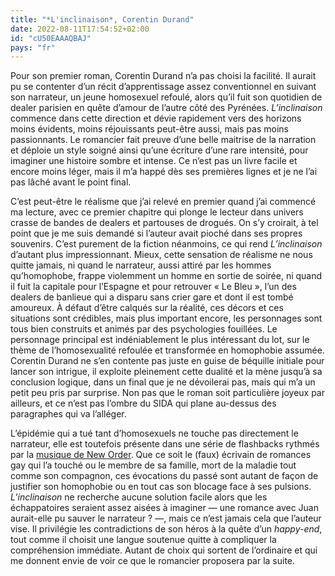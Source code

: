```yaml
---
title: "*L'inclinaison*, Corentin Durand"
date: 2022-08-11T17:54:52+02:00
id: "cU50EAAAQBAJ"
pays: "fr"
---
```


Pour son premier roman, Corentin Durand n’a pas choisi la facilité. Il aurait pu se contenter d’un récit d’apprentissage assez conventionnel en suivant son narrateur, un jeune homosexuel refoulé, alors qu’il fuit son quotidien de dealer parisien en quête d’amour de l’autre côté des Pyrénées. *L’inclinaison* commence dans cette direction et dévie rapidement vers des horizons moins évidents, moins réjouissants peut-être aussi, mais pas moins passionnants. Le romancier fait preuve d’une belle maitrise de la narration et déploie un style soigné ainsi qu’une écriture d’une rare intensité, pour imaginer une histoire sombre et intense. Ce n’est pas un livre facile et encore moins léger, mais il m’a happé dès ses premières lignes et je ne l’ai pas lâché avant le point final.

C’est peut-être le réalisme que j’ai relevé en premier quand j’ai commencé ma lecture, avec ce premier chapitre qui plonge le lecteur dans univers crasse de bandes de dealers et partouses de drogués. On s’y croirait, à tel point que je me suis demandé si l’auteur avait pioché dans ses propres souvenirs. C’est purement de la fiction néanmoins, ce qui rend *L’inclinaison* d’autant plus impressionnant. Mieux, cette sensation de réalisme ne nous quitte jamais, ni quand le narrateur, aussi attiré par les hommes qu’homophobe, frappe violemment un homme en sortie de soirée, ni quand il fuit la capitale pour l’Espagne et pour retrouver « Le Bleu », l’un des dealers de banlieue qui a disparu sans crier gare et dont il est tombé amoureux. À défaut d’être calqués sur la réalité, ces décors et ces situations sont crédibles, mais plus important encore, les personnages sont tous bien construits et animés par des psychologies fouillées. Le personnage principal est indéniablement le plus intéressant du lot, sur le thème de l’homosexualité refoulée et transformée en homophobie assumée. Corentin Durand ne s’en contente pas juste en guise de béquille initiale pour lancer son intrigue, il exploite pleinement cette dualité et la mène jusqu’à sa conclusion logique, dans un final que je ne dévoilerai pas, mais qui m’a un petit peu pris par surprise. Non pas que le roman soit particulière joyeux par ailleurs, et ce n’est pas l’ombre du SIDA qui plane au-dessus des paragraphes qui va l’alléger.

L’épidémie qui a tué tant d’homosexuels ne touche pas directement le narrateur, elle est toutefois présente dans une série de flashbacks rythmés par la [musique de New Order](https://www.youtube.com/watch?v=tkOr12AQpnU). Que ce soit le (faux) écrivain de romances gay qui l’a touché ou le membre de sa famille, mort de la maladie tout comme son compagnon, ces évocations du passé sont autant de façon de justifier son homophobie ou en tout cas son blocage face à ses pulsions. *L’inclinaison* ne recherche aucune solution facile alors que les échappatoires seraient assez aisées à imaginer — une romance avec Juan aurait-elle pu sauver le narrateur ? —, mais ce n’est jamais cela que l’auteur vise. Il privilégie les contradictions de son héros à la quête d’un *happy-end*, tout comme il choisit une langue soutenue quitte à compliquer la compréhension immédiate. Autant de choix qui sortent de l’ordinaire et qui me donnent envie de voir ce que le romancier proposera par la suite. 

